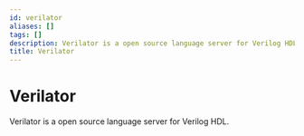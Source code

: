 ```yaml
---
id: verilator
aliases: []
tags: []
description: Verilator is a open source language server for Verilog HDL.
title: Verilator
---
```


# Verilator

Verilator is a open source language server for Verilog HDL.

